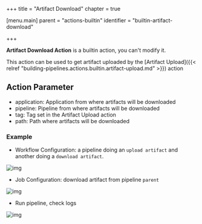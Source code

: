 +++
title = "Artifact Download"
chapter = true

[menu.main]
parent = "actions-builtin"
identifier = "builtin-artifact-download"

+++


**Artifact Download Action** is a builtin action, you can't modify it.

This action can be used to get artifact uploaded by the [Artifact Upload]({{< relref "building-pipelines.actions.builtin.artifact-upload.md" >}}) action

## Action Parameter
* application: Application from where artifacts will be downloaded
* pipeline: Pipeline from where artifacts will be downloaded
* tag: Tag set in the Artifact Upload action
* path: Path where artifacts will be downloaded

### Example

* Workflow Configuration: a pipeline doing an `upload artifact` and another doing a `download artifact`.

![img](/images/building-pipelines.actions.builtin.artifact-download-workflow.png)

* Job Configuration: download artifact from pipeline `parent`

![img](/images/building-pipelines.actions.builtin.artifact-download-job.png)

* Run pipeline, check logs

![img](/images/building-pipelines.actions.builtin.artifact-download-logs.png)
